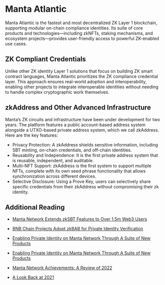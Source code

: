 # Manta Atlantic

Manta Atlantic is the fastest and most decentralized ZK Layer 1 blockchain, supporting modular on-chain compliance identities. Its suite of core products and technologies—including zkNFTs, staking mechanisms, and ecosystem projects—provides user-friendly access to powerful ZK-enabled use cases.

## ZK Compliant Credentials

Unlike other ZK identity Layer 1 solutions that focus on building ZK smart contract languages, Manta Atlantic prioritizes the ZK compliance credential layer. This approach ensures real-world adoption and interoperability, enabling other projects to integrate interoperable identities without needing to handle complex cryptographic work themselves.

## zkAddress and Other Advanced Infrastructure

Manta’s ZK circuits and infrastructure have been under development for two years. The platform features a public account-based address system alongside a UTXO-based private address system, which we call zkAddress. Here are the key features:

- Privacy Protection: A zkAddress shields sensitive information, including SBT minting, on-chain credentials, and off-chain identities.
- Reusability and Independence: It is the first private address system that is reusable, independent, and auditable.
- Multi-NFT Support: zkAddress is the first system to support multiple NFTs, complete with its own seed phrase functionality that allows synchronization across different devices.
- Selective Disclosure: Using a Prove Key, users can selectively share specific credentials from their zkAddress without compromising their zk identity.

## Additional Reading

- [Manta Network Extends zkSBT Features to Over 1.5m Web3 Users](https://mantanetwork.medium.com/manta-network-extends-zksbt-features-to-over-1-5m-web3-users-81cadd7ebdbf)

- [BNB Chain Projects Adopt zkBAB for Private Identity Verification](https://mantanetwork.medium.com/bnb-chain-projects-adopt-zkbab-for-private-identity-verification-41c00482b909)

- [Enabling Private Identity on Manta Network Through A Suite of New Products](https://mantanetwork.medium.com/enabling-private-identity-on-manta-network-through-a-suite-of-new-products-237bad78244d)

- [Enabling Private Identity on Manta Network Through A Suite of New Products](https://mantanetwork.medium.com/introducing-zksbts-zknfts-and-npo-89a8e6d77a7f)

- [Manta Network Achievements: A Review of 2022](https://medium.com/manta-network/manta-network-achievements-a-review-of-2022-6877b45eea18)

- [A Look Back at 2021](https://medium.com/manta-network/a-look-back-at-2021-7e96eb60af28)
